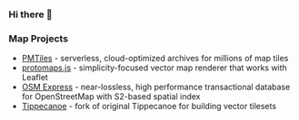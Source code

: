 ### Hi there 👋

<!--
**bdon/bdon** is a ✨ _special_ ✨ repository because its `README.md` (this file) appears on your GitHub profile.

Here are some ideas to get you started:

- 🔭 I’m currently working on ...
- 🌱 I’m currently learning ...
- 👯 I’m looking to collaborate on ...
- 🤔 I’m looking for help with ...
- 💬 Ask me about ...
- 📫 How to reach me: ...
- 😄 Pronouns: ...
- ⚡ Fun fact: ...
-->

### Map Projects

- [PMTiles](https://github.com/protomaps/PMTiles) - serverless, cloud-optimized archives for millions of map tiles
- [protomaps.js](https://github.com/protomaps/protomaps.js) - simplicity-focused vector map renderer that works with Leaflet
- [OSM Express](https://github.com/protomaps/OSMExpress) - near-lossless, high performance transactional database for OpenStreetMap with S2-based spatial index
- [Tippecanoe](https://github.com/protomaps/tippecanoe) - fork of original Tippecanoe for building vector tilesets




